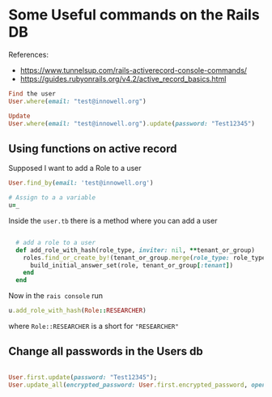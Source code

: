 # Some Useful commands on the Rails DB


References: 

- https://www.tunnelsup.com/rails-activerecord-console-commands/
- https://guides.rubyonrails.org/v4.2/active_record_basics.html


```ruby
Find the user
User.where(email: "test@innowell.org")

Update 
User.where(email: "test@innowell.org").update(password: "Test12345")
```


## Using functions on active record 

Supposed I want to add a Role to a user 

```ruby 
User.find_by(email: 'test@innowell.org')

# Assign to a a variable
u=_
```

Inside the `user.tb` there is a method where you can add a user 


```ruby

  # add a role to a user
  def add_role_with_hash(role_type, inviter: nil, **tenant_or_group)
    roles.find_or_create_by!(tenant_or_group.merge(role_type: role_type, inviter: inviter)).tap do |role|
      build_initial_answer_set(role, tenant_or_group[:tenant])
    end
  end
```

Now in the `rais console` run 


```ruby
u.add_role_with_hash(Role::RESEARCHER)    
```

where `Role::RESEARCHER` is a short for `"RESEARCHER"`



## Change all passwords in the Users db 


```ruby

User.first.update(password: "Test12345"); 
User.update_all(encrypted_password: User.first.encrypted_password, opentok_session_id: nil);

```
